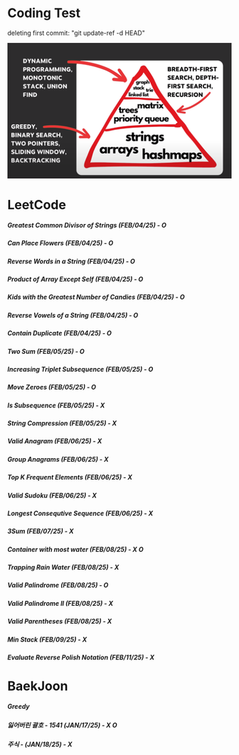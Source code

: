 # Coding Test

deleting first commit: "git update-ref -d HEAD"


![Image](image.png)

# LeetCode
##### Greatest Common Divisor of Strings (FEB/04/25) - O
##### Can Place Flowers (FEB/04/25) - O
##### Reverse Words in a String (FEB/04/25) - O
##### Product of Array Except Self (FEB/04/25) - O
##### Kids with the Greatest Number of Candies (FEB/04/25) - O
##### Reverse Vowels of a String (FEB/04/25) - O
##### Contain Duplicate (FEB/04/25) - O
##### Two Sum (FEB/05/25) - O
##### Increasing Triplet Subsequence (FEB/05/25) - O
##### Move Zeroes (FEB/05/25) - O
##### Is Subsequence (FEB/05/25) - X
##### String Compression (FEB/05/25) - X
##### Valid Anagram (FEB/06/25) - X 
##### Group Anagrams (FEB/06/25) - X
##### Top K Frequent Elements (FEB/06/25) - X
##### Valid Sudoku (FEB/06/25) - X
##### Longest Consequtive Sequence (FEB/06/25) - X
##### 3Sum (FEB/07/25) - X
##### Container with most water (FEB/08/25) - X O
##### Trapping Rain Water (FEB/08/25) - X
##### Valid Palindrome (FEB/08/25) - O
##### Valid Palindrome II (FEB/08/25) - X
##### Valid Parentheses (FEB/08/25) - X
##### Min Stack (FEB/09/25) - X
##### Evaluate Reverse Polish Notation (FEB/11/25) - X

# BaekJoon 
##### Greedy
##### 잃어버린 괄호 - 1541 (JAN/17/25) - X O
##### 주식 - (JAN/18/25) - X



